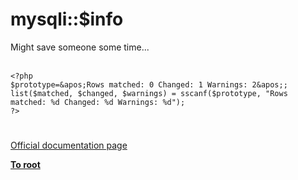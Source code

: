 # mysqli::$info



Might save someone some time...<br><br>

```
<?php
$prototype=&apos;Rows matched: 0 Changed: 1 Warnings: 2&apos;;
list($matched, $changed, $warnings) = sscanf($prototype, "Rows matched: %d Changed: %d Warnings: %d");
?>
```
  

#

[Official documentation page](https://www.php.net/manual/en/mysqli.info.php)

**[To root](/README.md)**